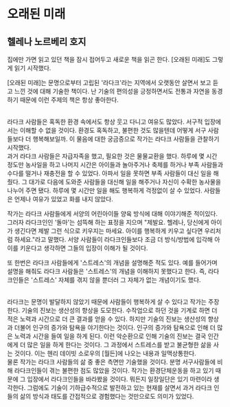 # 오래된 미래

## 헬레나 노르베리 호지

집에만 가면 읽고 있던 책을 잠시 접어두고 새로운 책을 읽곤 한다. [오래된 미래]도 그렇게 읽기 시작했다.

 [오래된 미래]는 문명으로부터 고립된 &#39;라다크&#39;라는 지역에서 오랫동안 살면서 보고 듣고 느낀 것에 대해 기술한 책이다. 난 기술의 편의성을 긍정하면서도 전통과 자연을 동경하기 때문에 이런 주제의 책은 항상 좋아한다.

<br>
 라다크 사람들은 혹독한 환경 속에서도 항상 웃고 다니고 여유도 많았다. 서구적 입장에서는 이해할 수 없을 것이다. 환경도 혹독하고, 불편한 것도 많을텐데 어떻게 서구 사람들보다 더 행복해보일까. 이 물음에 대한 궁금증으로 작가는 라다크 사람들을 관찰하기 시작했다.

<br>
 과거 라다크 사람들은 자급자족을 했고, 필요한 것은 물물교환을 했다. 하루에 몇 시간 정도만 농사일을 하고 나머지 시간은 아이들과 놀아주거나 축제를 하거나 부족 사람들과 수다를 떨거나 재충전을 할 수 있었다. 아파서 일을 못하면 부족 사람들이 대신 일을 해줬다. 그 대가로 다음에 도와준 사람들을 대신해 일을 해주거나 자신이 수확한 농사물을 나누어 주면 됐다. 하루에 몇 시간만 일을 해도 행복하게 걱정없이 살 수 있었다. 사람들은 언제나 여유가 있었고 화를 내지 않았다.

 작가는 라다크 사람들에게 서양의 어린아이들 양육 방식에 대해 이야기해준 적이있다. 그러자 라다크인인 &#39;돌마&#39;는 섬뜩해 하는 표정을 지으며 &quot;제발요. 헬레나, 당신에게 아이가 생긴다면 제발 그런 식으로 키우지는 마세요. 아이를 행복하게 키우고 싶다면 우리처럼 하세요.&quot;라고 말했다. 서양 사람들이 라다크인들보다 조금 더 방식/방법에 입각해 아이를 키운다고 생각하면 그들의 입장이 이해가 될 것이다.

 또 한번은 라다크 사람들에게 &#39;스트레스&#39;의 개념을 설명해준 적도 있다. 예를 들어가며 설명을 해줘도 라다크 사람들은 &#39;스트레스&#39;의 개념을 이해하지 못했다고 한다. 즉, 라다크인들은 &#39;스트레스&#39; 자체를 겪지 않을 뿐더러 그 자체가 없는 개념이기도 했다.

<br>
 라다크는 문명이 발달하지 않았기 때문에 사람들이 행복하게 살 수 있다고 작가는 주장한다. 기술의 진보는 생산성의 향상을 도모한다. 수작업으로 하던 것을 기계로 하면 더 적은 노력과 시간으로 더 큰 결과를 얻을 수 있다. 하지만 기술의 진보는 생산성의 향상과 더불어 인구의 증가와 탐욕을 야기한다는 것이다. 인구의 증가와 탐욕으로 인해 더 많은 노력과 시간을 들여 일을 하게 된다. 이런 악순환으로 인해 기술의 진보는 결국 인간에게 더 많은 일을 하게 한다는 것이다. 그 과정에서 스트레스를 받고 불균형한 삶을 사는 것이다. 이는 헨리 데이빗 소로우의 [월든]에 나오는 내용과 일맥상통한다.

<br>
 물론 작가는 라다크 사람들의 삶 중 좋은 측면만 기술했을 것이다. 분명 서구사람들에 비해 라다크인들이 겪는 불편한 점도 많았을 것이다. 작가는 환경단체운동을 하고 있기 때문에 그 입장에서 라다크인들을 바라봤을 것이다. 뭐든지 일장일단은 있기 마련이라 생각한다. 그럼에도 기술이 기하급수적으로 발전하고 있는 현재를 살면서 과거 라다크 인들의 삶의 방식과 태도를 간접적으로 경험했다는 것만으로도 의미가 있었다.

